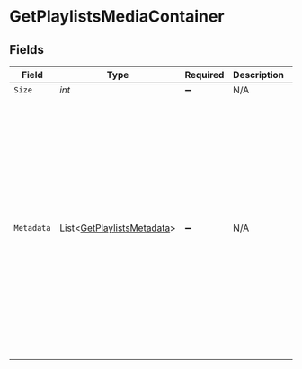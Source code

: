 # GetPlaylistsMediaContainer


## Fields

| Field                                                                                                                                                                                                                                                                                                                                                                                                                                                                            | Type                                                                                                                                                                                                                                                                                                                                                                                                                                                                             | Required                                                                                                                                                                                                                                                                                                                                                                                                                                                                         | Description                                                                                                                                                                                                                                                                                                                                                                                                                                                                      | Example                                                                                                                                                                                                                                                                                                                                                                                                                                                                          |
| -------------------------------------------------------------------------------------------------------------------------------------------------------------------------------------------------------------------------------------------------------------------------------------------------------------------------------------------------------------------------------------------------------------------------------------------------------------------------------- | -------------------------------------------------------------------------------------------------------------------------------------------------------------------------------------------------------------------------------------------------------------------------------------------------------------------------------------------------------------------------------------------------------------------------------------------------------------------------------- | -------------------------------------------------------------------------------------------------------------------------------------------------------------------------------------------------------------------------------------------------------------------------------------------------------------------------------------------------------------------------------------------------------------------------------------------------------------------------------- | -------------------------------------------------------------------------------------------------------------------------------------------------------------------------------------------------------------------------------------------------------------------------------------------------------------------------------------------------------------------------------------------------------------------------------------------------------------------------------- | -------------------------------------------------------------------------------------------------------------------------------------------------------------------------------------------------------------------------------------------------------------------------------------------------------------------------------------------------------------------------------------------------------------------------------------------------------------------------------- |
| `Size`                                                                                                                                                                                                                                                                                                                                                                                                                                                                           | *int*                                                                                                                                                                                                                                                                                                                                                                                                                                                                            | :heavy_minus_sign:                                                                                                                                                                                                                                                                                                                                                                                                                                                               | N/A                                                                                                                                                                                                                                                                                                                                                                                                                                                                              | 4                                                                                                                                                                                                                                                                                                                                                                                                                                                                                |
| `Metadata`                                                                                                                                                                                                                                                                                                                                                                                                                                                                       | List<[GetPlaylistsMetadata](../../Models/Requests/GetPlaylistsMetadata.md)>                                                                                                                                                                                                                                                                                                                                                                                                      | :heavy_minus_sign:                                                                                                                                                                                                                                                                                                                                                                                                                                                               | N/A                                                                                                                                                                                                                                                                                                                                                                                                                                                                              | [<br/>{<br/>"ratingKey": "92",<br/>"key": "/playlists/92/items",<br/>"guid": "com.plexapp.agents.none://7ca5aaef-58e8-4828-9e21-c009c97f2903",<br/>"type": "playlist",<br/>"title": "Static Playlist",<br/>"summary": "A Great Playlist",<br/>"smart": false,<br/>"playlistType": "video",<br/>"composite": "/playlists/92/composite/1705716440",<br/>"icon": "playlist://image.smart",<br/>"viewCount": 1,<br/>"lastViewedAt": 1705716298,<br/>"duration": 7328000,<br/>"leafCount": 32,<br/>"addedAt": 1705716298,<br/>"updatedAt": 1705716440<br/>}<br/>] |